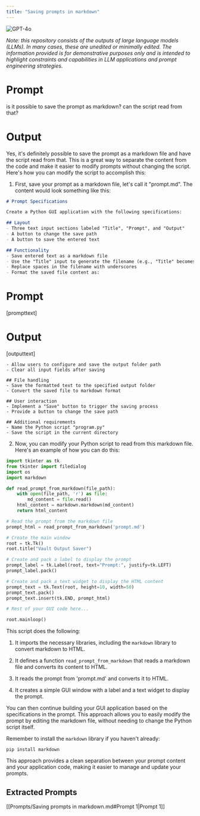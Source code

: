 ```yaml
---
title: "Saving prompts in markdown"
---
```

![GPT-4o](https://img.shields.io/badge/GPT--4o-3333FF?style=for-the-badge&logo=openai&logoColor=white)



*Note: this repository consists of the outputs of large language models (LLMs). In many cases, these are unedited or minimally edited. The information provided is for demonstrative purposes only and is intended to highlight constraints and capabilities in LLM applications and prompt engineering strategies.*


# Prompt
is it possible to save the prompt as markdown? can the script read from that?

# Output
Yes, it's definitely possible to save the prompt as a markdown file and have the script read from that. This is a great way to separate the content from the code and make it easier to modify prompts without changing the script. Here's how you can modify the script to accomplish this:

1. First, save your prompt as a markdown file, let's call it "prompt.md". The content would look something like this:

```markdown
# Prompt Specifications

Create a Python GUI application with the following specifications:

## Layout
- Three text input sections labeled "Title", "Prompt", and "Output"
- A button to change the save path
- A button to save the entered text

## Functionality
- Save entered text as a markdown file
- Use the "Title" input to generate the filename (e.g., "Title" becomes "title.md")
- Replace spaces in the filename with underscores
- Format the saved file content as:
  ```
  # Prompt
  [prompttext]
  
  # Output
  [outputtext]
  ```
- Allow users to configure and save the output folder path
- Clear all input fields after saving

## File handling
- Save the formatted text to the specified output folder
- Convert the saved file to markdown format

## User interaction
- Implement a "Save" button to trigger the saving process
- Provide a button to change the save path

## Additional requirements
- Name the Python script "program.py"
- Save the script in the current directory
```

2. Now, you can modify your Python script to read from this markdown file. Here's an example of how you can do this:

```python
import tkinter as tk
from tkinter import filedialog
import os
import markdown

def read_prompt_from_markdown(file_path):
    with open(file_path, 'r') as file:
        md_content = file.read()
    html_content = markdown.markdown(md_content)
    return html_content

# Read the prompt from the markdown file
prompt_html = read_prompt_from_markdown('prompt.md')

# Create the main window
root = tk.Tk()
root.title("Vault Output Saver")

# Create and pack a label to display the prompt
prompt_label = tk.Label(root, text="Prompt:", justify=tk.LEFT)
prompt_label.pack()

# Create and pack a text widget to display the HTML content
prompt_text = tk.Text(root, height=10, width=50)
prompt_text.pack()
prompt_text.insert(tk.END, prompt_html)

# Rest of your GUI code here...

root.mainloop()
```

This script does the following:

1. It imports the necessary libraries, including the `markdown` library to convert markdown to HTML.

2. It defines a function `read_prompt_from_markdown` that reads a markdown file and converts its content to HTML.

3. It reads the prompt from 'prompt.md' and converts it to HTML.

4. It creates a simple GUI window with a label and a text widget to display the prompt.

You can then continue building your GUI application based on the specifications in the prompt. This approach allows you to easily modify the prompt by editing the markdown file, without needing to change the Python script itself.

Remember to install the `markdown` library if you haven't already:

```
pip install markdown
```

This approach provides a clean separation between your prompt content and your application code, making it easier to manage and update your prompts.






## Extracted Prompts
[[Prompts/Saving prompts in markdown.md#Prompt 1|Prompt 1]]
